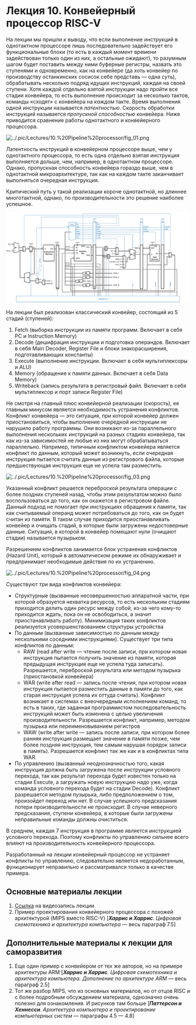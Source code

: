 # Лекция 10. Конвейерный процессор RISC-V

На лекции мы пришли к выводу, что если выполнение инструкций в однотактном процессоре лишь последовательно задействует его функциональные блоки (то есть в каждый момент времени задействован только один из них, а остальные ожидают), то разумным шагом будет поставить между ними буферные регистры, назвать это ступенями и одновременно, как на конвейере (да хоть конвейер по производству останкинских сосисок себе представь — одна суть), обрабатывать несколько подряд идущих инструкций, каждая на своей ступени. Хотя каждой отдельно взятой инструкции надо пройти все стадии конвейера, то есть выполнение происходит за несколько тактов, команды «сходят» с конвейера на *каждом* такте. Время выполнения одной инструкции называется *латентностью*. Скорость обработки инструкций называется *пропускной способностью* конвейера. Ниже приводится сравнение работы однотактного и конвейерного процессора.

![../.pic/Lectures/10.%20Pipeline%20processor/fig_01.png](../.pic/Lectures/10.%20Pipeline%20processor/fig_01.png)

Латентность инструкций в конвейерном процессоре выше, чем у однотактного процессора, то есть одна отдельно взятая инструкция выполняется дольше, чем, например, в однотактном процессоре. Однако, пропускная способность конвейера гораздо выше, чем в однотактной микроархитектуре, так как на каждом такте заканчивает выполняться очередная инструкция.

Критический путь у такой реализации короче однотактной, но длиннее многотактной, однако, по производительности это решение наиболее успешное.

![../.pic/Lectures/10.%20Pipeline%20processor/fig_02.png](../.pic/Lectures/10.%20Pipeline%20processor/fig_02.png)

На лекции был реализован классический конвейер, состоящий из 5 стадий (ступеней):

1. Fetch (выборка инструкции из памяти программ. Включает в себя PC и Instruction Memory)
2. Decode (дешифрация инструкции и подготовка операндов. Включает в себя Main Decoder, Register File и блоки знакорасширения, подготавливающих константы)
3. Execute (выполнение инструкции. Включает в себя мультиплексоры и ALU)
4. Memory (обращение к памяти данных. Включает в себя Data Memory)
5. Writeback (запись результата в регистровый файл. Включает в себя мультиплексор и порт записи Register File)

Не смотря на главный плюс конвейерной реализации (скорость), ее главным минусом является необходимость устранения конфликтов. Конфликт конвейера — это ситуация, при которой конвейер должен приостановиться, чтобы выполнение очередной инструкции не нарушило работу программы. Они возникают из-за параллельного выполнения нескольких инструкций на разных стадиях конвейера, так как из-за зависимостей не любые из них могут обрабатываться параллельно. Например, типичным конфликтом конвейера является конфликт по данным, который может возникнуть, если очередная инструкция пытается считать данные из регистрового файла, которые предшествующая инструкция еще не успела там разместить.

![../.pic/Lectures/10.%20Pipeline%20processor/fig_03.png](../.pic/Lectures/10.%20Pipeline%20processor/fig_03.png)

Указанный конфликт решается переброской результата операции с более поздних ступеней назад, чтобы этим результатом можно было воспользоваться до того, как он окажется в регистровом файле. Данный подход не помогает при инструкциях обращения к памяти, так как считываемый операнд может потребоваться до того, как он будет считан из памяти. В таком случае приходится приостанавливать конвейер и очищать стадий, в которые были загружены недостоверные данные. Ситуация, в которой в конвейер помещают нули (очищают стадии) называется пузырьком.

Разрешением конфликтов занимается блок устранения конфликтов (Hazard Unit), который в автоматическом режиме их обнаруживает и предпринимает необходимые действия по их устранению.

![../.pic/Lectures/10.%20Pipeline%20processor/fig_04.png](../.pic/Lectures/10.%20Pipeline%20processor/fig_04.png)

Существуют три вида конфликтов конвейера:

- Структурные (вызванные несовершенностью аппаратной части, при которой образуется нехватка ресурсов, то есть нескольким стадиям приходится делить один ресурс между собой, из-за чего кому-то приходится ждать, пока он не освободиться, а значит приостанавливать работу). Минимизация таких конфликтов реализуется усовершенствованием структуры устройства
- По данным (вызванные зависимостью по данным между несколькими соседними инструкциями). Существует три типа конфликтов по данным:
  - RAW (read after write — чтение после записи, при котором новая инструкция пытается получить значение из памяти, которая предыдущая инструкция еще не успела туда записать). Разрешается, переброской результата или методом пузырька (приостановкой конвейера)
  - WAR (write after read — запись после чтения, при котором новая инструкция пытается разместить данные в памяти до того, как старая инструкция успела их оттуда считать). Конфликт возникает в системах с внеочередным исполнением команд, то есть в таких, где заданная программистом последовательность инструкций может быть изменена с целью увеличения производительности. Разрешается конфликт, например, методом пузырька или переименовыванием регистров
  - WAW (write after write — запись после записи, при котором более ранняя инструкция размещает значение в памяти позже, чем более поздняя инструкция, тем самым нарушая порядок записи в память). Разрешается конфликт так же как и в конфликтах типа WAR.
- По управлению (вызванный неоднозначностью того, какая инструкция должна быть загружена после инструкции условного перехода, так как результат перехода будет известен только на стадии Execute, а загружать новую инструкцию надо уже, когда команда условного перехода будет на стадии Decode). Конфликт разрешается методом пузырька, либо предположением о том, произойдет переход или нет. В случае успешного предсказания потери производительности не происходит. В случае неверного предсказания, ступени конвейера, в которые были загружены неправильные команды должны очиститься.

В среднем, каждая 7 инструкция в программе является инструкцией условного перехода. Поэтому конфликты по управлению сильнее всего влияют на производительность конвейерного процессора.

Разработанный на лекции конвейерный процессор не устраняет конфликты по управлению, следовательно является недоработанным, функционирует неправильно и рассматривался только в качестве примера.

## Основные материалы лекции

1. [Ссылка](https://www.youtube.com/watch?v=NmWBUrUmI3E) на видеозапись лекции
2. Пример проектирования конвейерного процессора с похожей архитектурой (MIPS вместо RISC-V) [***Харрис и Харрис***. *Цифровая схемотехника и архитектура компьютера* — весь параграф 7.5]

## Дополнительные материалы к лекции для саморазвития

1. Еще один пример с конвейером от тех же авторов, но на примере архитектуры ARM [***Харрис и Харрис***. *Цифровая схемотехника и архитектура компьютера. Дополнение по архитектуре ARM —* весь параграф 2.5]
2. Тот же разбор MIPS, что из основных материалов, но от отцов RISC и с более подробным обсуждением материала, однозначно очень полезно для ознакомления. И рисунков там больше [***Паттерсон и Хеннесси***. *Архитектура компьютера и проектирование компьютерных систем* — параграфы 4.5 — 4.8]
